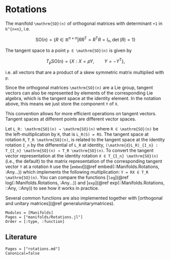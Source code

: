# Rotations

The manifold ``\mathrm{SO}(n)`` of orthogonal matrices with determinant ``+1`` in ``ℝ^{n×n}``, i.e.

```math
\mathrm{SO}(n) = \bigl\{R ∈ ℝ^{n×n} \big| R R^{\mathrm{T}} =
R^{\mathrm{T}}R = I_n, \det(R) = 1 \bigr\}
```

The tangent space to a point ``p ∈ \mathrm{SO}(n)`` is given by

```math
T_p\mathrm{SO}(n) = \{X : X=pY,\qquad Y=-Y^{\mathrm{T}}\},
```

i.e. all vectors that are a product of a skew symmetric matrix multiplied with ``p``.

Since the orthogonal matrices ``\mathrm{SO}(n)`` are a Lie group, tangent vectors can also be
represented by elements of the corresponding Lie algebra, which is the tangent space at the identity element.
In the notation above, this means we just store the component ``Y`` of ``X``.

This convention allows for more efficient operations on tangent vectors.
Tangent spaces at different points are different vector spaces.

Let ``L_R: \mathrm{SO}(n) → \mathrm{SO}(n)`` where ``R ∈ \mathrm{SO}(n)`` be the left-multiplication by ``R``, that is ``L_R(S) = RS``.
The tangent space at rotation ``R``, ``T_R \mathrm{SO}(n)``, is related to the tangent space at the identity rotation ``I_n`` by the differential of ``L_R`` at identity, ``(\mathrm{d}L_R)_{I_n} : T_{I_n} \mathrm{SO}(n) → T_R \mathrm{SO}(n)``.
To convert the tangent vector representation at the identity rotation ``X ∈ T_{I_n} \mathrm{SO}(n)`` (i.e., the default) to the matrix representation of the corresponding tangent vector ``Y`` at a rotation ``R`` use the [`embed`](@ref embed(::Manifolds.Rotations, :Any...)) which implements the following multiplication: ``Y = RX ∈ T_R \mathrm{SO}(n)``.
You can compare the functions [`log`](@ref log(::Manifolds.Rotations, :Any...)) and [`exp`](@ref exp(::Manifolds.Rotations, ::Any, ::Any)) to see how it works in practice.

Several common functions are also implemented together with [orthogonal and unitary matrices](@ref generalunitarymatrices).

```@autodocs
Modules = [Manifolds]
Pages = ["manifolds/Rotations.jl"]
Order = [:type, :function]
```

## Literature

```@bibliography
Pages = ["rotations.md"]
Canonical=false
```
